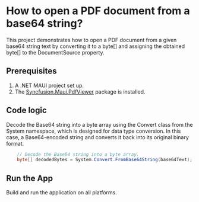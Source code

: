# How to open a PDF document from a base64 string?
This project demonstrates how to open a PDF document from a given base64 string text by converting it to a byte[] and assigning the obtained byte[] to the DocumentSource property.

## Prerequisites
1. A .NET MAUI project set up.
2. The [Syncfusion.Maui.PdfViewer](https://www.nuget.org/packages/Syncfusion.Maui.PdfViewer) package is installed.

## Code logic
Decode the Base64 string into a byte array using the Convert class from the System namespace, which is designed for data type conversion. In this case, a Base64-encoded string and converts it back into its original binary format.
```csharp
    // Decode the Base64 string into a byte array.
    byte[] decodedBytes = System.Convert.FromBase64String(base64Text);
```

## Run the App
Build and run the application on all platforms.
